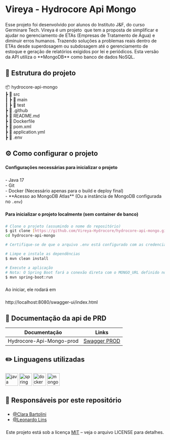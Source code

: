 <h1 align="left">Vireya - Hydrocore Api Mongo</h1>

###

<p align="left">Esse projeto foi desenvolvido por alunos do Instituto J&F, do curso Germinare Tech. Vireya é um projeto  que tem a proposta de simplificar e ajudar no gerenciamento de ETAs (Empresas de Tratamento de Água) e diminuir erros humanos. Trazendo soluções a problemas reais dentro de ETAs desde superdosagem ou subdosagem até o gerenciamento de estoque e geração de relatórios exigidos por lei e periódicos. Esta versão da API utiliza o **MongoDB** como banco de dados NoSQL.</p>

###

<h2 align="left">📂 Estrutura do projeto</h2>

###

<p align="left">📦 hydrocore-api-mongo<br> ┣ 📂 src<br> ┃ ┣ 📂 main<br> ┃ ┣ 📂 test<br> ┣ 📂 .github<br> ┣ 📄 README.md<br> ┣ 📄 Dockerfile<br> ┣ 📄 pom.xml<br> ┣ 📄 application.yml<br> ┣ 📄 .env</p>

###

<h2 align="left">⚙️ Como configurar o projeto</h2>

###

<h4 align="left">Configurações necessárias para inicializar o projeto</h4>

###

<p align="left">- Java 17<br>- Git<br>- Docker (Necessário apenas para o build e deploy final)<br>- **Acesso ao MongoDB Atlas** (Ou a instância de MongoDB configurada no <code>.env</code>)</p>

###

<h4 align="left">Para inicializar o projeto localmente (sem container de banco)</h4>

###

```bash
# Clone o projeto (assumindo o nome do repositório)
$ git clone [https://github.com/Vireya-Hydrocore/hydrocore-api-mongo.git](https://github.com/Vireya-Hydrocore/hydrocore-api-mongo.git)
cd hydrocore-api-mongo

# Certifique-se de que o arquivo .env está configurado com as credenciais do MongoDB e Redis

# Limpe e instale as dependências
$ mvn clean install

# Execute a aplicação
# Nota: O Spring Boot fará a conexão direta com o MONGO_URL definido no seu .env
$ mvn spring-boot:run

````
###
Ao iniciar, ele rodará em
###

http://localhost:8080/swagger-ui/index.html

<h2 align="left"> 📃 Documentação da api de PRD</h2>

| Documentação             | Links                                                                                |
|--------------------------|--------------------------------------------------------------------------------------|
| Hydrocore-Api-Mongo-prod | [Swagger PROD](https://hydrocore-api-mongo-prod.onrender.com/swagger-ui/index.html#/) |

###

<h2 align="left">✏️ Linguagens utilizadas</h2>

###

<div align="left">
    <img src="https://cdn.jsdelivr.net/gh/devicons/devicon/icons/java/java-original.svg" height="40" alt="java logo"/>
    <img src="https://cdn.jsdelivr.net/gh/devicons/devicon/icons/spring/spring-original.svg" height="40" alt="spring logo"/>
    <img src="https://cdn.simpleicons.org/docker/2496ED" height="40" alt="docker logo"  />
    <img src="https://cdn.simpleicons.org/mongodb/47A248" height="40" alt="mongodb logo"  />
</div>


### 

<h2 align="left"> 👤 Responsáveis por este repositório </h2>

###

- [@Clara Bartolini](https://github.com/clarabartolini)
- [@Leonardo Lins](https://github.com/leonardolinsz)

###

<p align="center">Este projeto está sob a licença <a href="https://opensource.org/licenses/MIT">MIT</a> – veja o arquivo LICENSE para detalhes.</p>

